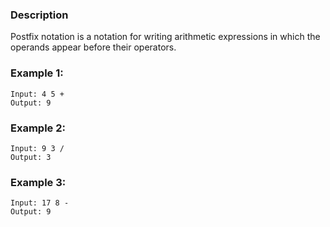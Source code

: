 ### Description

Postfix notation is a notation for writing arithmetic expressions in which the operands appear before their operators.

### Example 1:

```
Input: 4 5 +
Output: 9
```

### Example 2:

```
Input: 9 3 /
Output: 3
```

### Example 3:

```
Input: 17 8 -
Output: 9
```